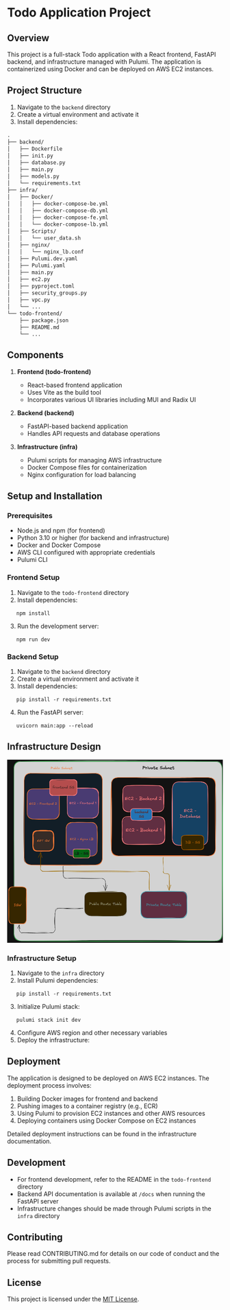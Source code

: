 # Todo Application Project

## Overview

This project is a full-stack Todo application with a React frontend, FastAPI backend, and infrastructure managed with Pulumi. The application is containerized using Docker and can be deployed on AWS EC2 instances.
## Project Structure

1. Navigate to the `backend` directory
2. Create a virtual environment and activate it
3. Install dependencies:
```
.
├── backend/
│   ├── Dockerfile
│   ├── init.py
│   ├── database.py
│   ├── main.py
│   ├── models.py
│   └── requirements.txt
├── infra/
│   ├── Docker/
│   │   ├── docker-compose-be.yml
│   │   ├── docker-compose-db.yml
│   │   ├── docker-compose-fe.yml
│   │   └── docker-compose-lb.yml
│   ├── Scripts/
│   │   └── user_data.sh
│   ├── nginx/
│   │   └── nginx_lb.conf
│   ├── Pulumi.dev.yaml
│   ├── Pulumi.yaml
│   ├── main.py
│   ├── ec2.py
│   ├── pyproject.toml
│   ├── security_groups.py
│   ├── vpc.py
│   └── ...
└── todo-frontend/
    ├── package.json
    ├── README.md
    └── ...
```
## Components

1. **Frontend (todo-frontend)**
   - React-based frontend application
   - Uses Vite as the build tool
   - Incorporates various UI libraries including MUI and Radix UI

2. **Backend (backend)**
   - FastAPI-based backend application
   - Handles API requests and database operations

3. **Infrastructure (infra)**
   - Pulumi scripts for managing AWS infrastructure
   - Docker Compose files for containerization
   - Nginx configuration for load balancing

## Setup and Installation

### Prerequisites

- Node.js and npm (for frontend)
- Python 3.10 or higher (for backend and infrastructure)
- Docker and Docker Compose
- AWS CLI configured with appropriate credentials
- Pulumi CLI

### Frontend Setup

1. Navigate to the `todo-frontend` directory
2. Install dependencies:
```
   npm install
```
3. Run the development server:
```
   npm run dev
```

### Backend Setup

1. Navigate to the `backend` directory
2. Create a virtual environment and activate it
3. Install dependencies:
```
   pip install -r requirements.txt
```
4. Run the FastAPI server:
```
   uvicorn main:app --reload
```
## Infrastructure Design

![Infrastructure Design](/app/infra/infra-design.png)


### Infrastructure Setup

1. Navigate to the `infra` directory
2. Install Pulumi dependencies:
```
   pip install -r requirements.txt
```
3. Initialize Pulumi stack:
```
   pulumi stack init dev
```
4. Configure AWS region and other necessary variables
5. Deploy the infrastructure:


## Deployment

The application is designed to be deployed on AWS EC2 instances. The deployment process involves:

1. Building Docker images for frontend and backend
2. Pushing images to a container registry (e.g., ECR)
3. Using Pulumi to provision EC2 instances and other AWS resources
4. Deploying containers using Docker Compose on EC2 instances

Detailed deployment instructions can be found in the infrastructure documentation.

## Development

- For frontend development, refer to the README in the `todo-frontend` directory
- Backend API documentation is available at `/docs` when running the FastAPI server
- Infrastructure changes should be made through Pulumi scripts in the `infra` directory

## Contributing

Please read CONTRIBUTING.md for details on our code of conduct and the process for submitting pull requests.

## License

This project is licensed under the [MIT License](LICENSE).

